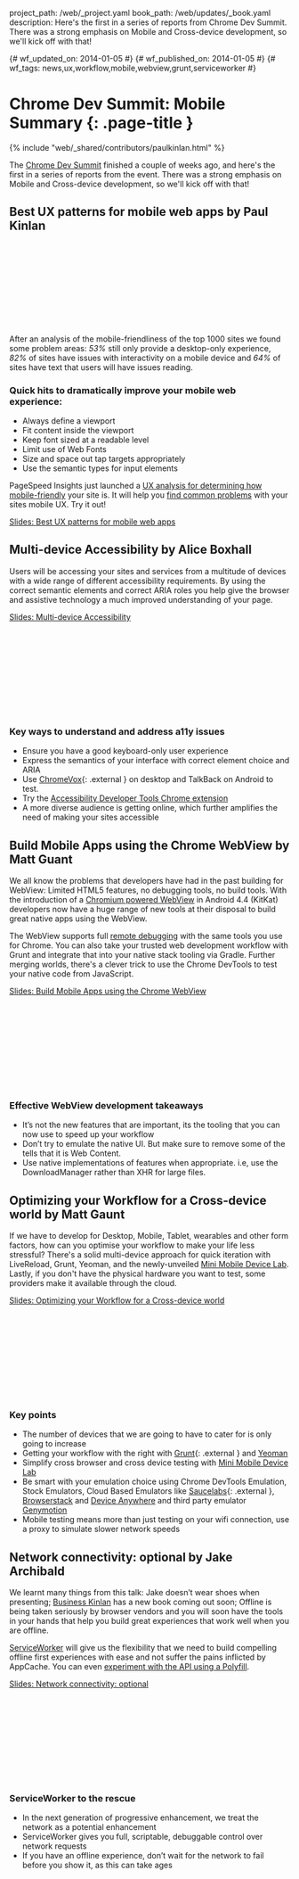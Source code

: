 project_path: /web/_project.yaml book_path: /web/updates/_book.yaml description: Here's the first in a series of reports from Chrome Dev Summit. There was a strong emphasis on Mobile and Cross-device development, so we'll kick off with that!

{# wf_updated_on: 2014-01-05 #} {# wf_published_on: 2014-01-05 #} {# wf_tags: news,ux,workflow,mobile,webview,grunt,serviceworker #}

# Chrome Dev Summit: Mobile Summary {: .page-title }

{% include "web/_shared/contributors/paulkinlan.html" %}

The [Chrome Dev Summit](http://developer.chrome.com/devsummit) finished a couple of weeks ago, and here's the first in a series of reports from the event. There was a strong emphasis on Mobile and Cross-device development, so we'll kick off with that!

## Best UX patterns for mobile web apps by Paul Kinlan

<div class="video-wrapper">
  <iframe class="devsite-embedded-youtube-video" data-video-id="j3YbNHtnYo4"
          data-autohide="1" data-showinfo="0" frameborder="0" allowfullscreen>
  </iframe>
</div>

After an analysis of the mobile-friendliness of the top 1000 sites we found some problem areas: *53%* still only provide a desktop-only experience, *82%* of sites have issues with interactivity on a mobile device and *64%* of sites have text that users will have issues reading.

### Quick hits to dramatically improve your mobile web experience:

+ Always define a viewport
+ Fit content inside the viewport
+ Keep font sized at a readable level
+ Limit use of Web Fonts
+ Size and space out tap targets appropriately
+ Use the semantic types for input elements

PageSpeed Insights just launched a [UX analysis for determining how mobile-friendly](/speed/pagespeed/insights/) your site is. It will help you [find common problems](/speed/pagespeed/insights/?url=http%3A%2F%2Fnews.google.com) with your sites mobile UX. Try it out!

[Slides: Best UX patterns for mobile web apps](http://mobile-ux.appspot.com/)

## Multi-device Accessibility by Alice Boxhall

Users will be accessing your sites and services from a multitude of devices with a wide range of different accessibility requirements. By using the correct semantic elements and correct ARIA roles you help give the browser and assistive technology a much improved understanding of your page.

[Slides: Multi-device Accessibility](https://docs.google.com/a/google.com/presentation/d/1xKlQZRHyLPXvrTdGkGIumc24bT4_kxRmdqIC_b7fngo/pub?start=false&loop=false&delayms=3000#slide=id.p)

<div class="video-wrapper">
  <iframe class="devsite-embedded-youtube-video" data-video-id="E0ojKLzXoZ4"
          data-autohide="1" data-showinfo="0" frameborder="0" allowfullscreen>
  </iframe>
</div>

### Key ways to understand and address a11y issues

+ Ensure you have a good keyboard-only user experience
+ Express the semantics of your interface with correct element choice and ARIA
+ Use [ChromeVox](http://www.chromevox.com/){: .external } on desktop and TalkBack on Android to test.
+ Try the [Accessibility Developer Tools Chrome extension](https://chrome.google.com/webstore/detail/accessibility-developer-t/fpkknkljclfencbdbgkenhalefipecmb)
+ A more diverse audience is getting online, which further amplifies the need of making your sites accessible

## Build Mobile Apps using the Chrome WebView by Matt Guant

We all know the problems that developers have had in the past building for WebView: Limited HTML5 features, no debugging tools, no build tools. With the introduction of a [Chromium powered WebView](/chrome/mobile/docs/webview/overview) in Android 4.4 (KitKat) developers now have a huge range of new tools at their disposal to build great native apps using the WebView.

The WebView supports full [remote debugging](/chrome-developer-tools/docs/remote-debugging#debugging-webviews) with the same tools you use for Chrome. You can also take your trusted web development workflow with Grunt and integrate that into your native stack tooling via Gradle. Further merging worlds, there's a clever trick to use the Chrome DevTools to test your native code from JavaScript.

[Slides: Build Mobile Apps using the Chrome WebView](http://gauntface.co.uk/presentations/chrome-dev-summit-2013/chrome-webview/)

<div class="video-wrapper">
  <iframe class="devsite-embedded-youtube-video" data-video-id="BTlzw5UAjQs"
          data-autohide="1" data-showinfo="0" frameborder="0" allowfullscreen>
  </iframe>
</div>

### Effective WebView development takeaways

+ It’s not the new features that are important, its the tooling that you can now use to speed up your workflow
+ Don’t try to emulate the native UI. But make sure to remove some of the tells that it is Web Content.
+ Use native implementations of features when appropriate. i.e, use the DownloadManager rather than XHR for large files.

## Optimizing your Workflow for a Cross-device world by Matt Gaunt

If we have to develop for Desktop, Mobile, Tablet, wearables and other form factors, how can you optimise your workflow to make your life less stressful? There's a solid multi-device approach for quick iteration with LiveReload, Grunt, Yeoman, and the newly-unveiled [Mini Mobile Device Lab](https://github.com/GoogleChrome/MiniMobileDeviceLab). Lastly, if you don't have the physical hardware you want to test, some providers make it available through the cloud.

[Slides: Optimizing your Workflow for a Cross-device world](http://gauntface.co.uk/presentations/chrome-dev-summit-2013/cross-device-workflow/#1)

<div class="video-wrapper">
  <iframe class="devsite-embedded-youtube-video" data-video-id="bZRPetpUcjQ"
          data-autohide="1" data-showinfo="0" frameborder="0" allowfullscreen>
  </iframe>
</div>

### Key points

+ The number of devices that we are going to have to cater for is only going to increase
+ Getting your workflow with the right with [Grunt](http://gruntjs.com/){: .external } and [Yeoman](http://yeoman.io/)
+ Simplify cross browser and cross device testing with [Mini Mobile Device Lab](https://github.com/GoogleChrome/MiniMobileDeviceLab)
+ Be smart with your emulation choice using Chrome DevTools Emulation, Stock Emulators, Cloud Based Emulators like [Saucelabs](https://saucelabs.com/){: .external }, [Browserstack](http://www.browserstack.com/) and [Device Anywhere](http://www.deviceanywhere.com/) and third party emulator [Genymotion](http://www.genymotion.com/)
+ Mobile testing means more than just testing on your wifi connection, use a proxy to simulate slower network speeds

## Network connectivity: optional by Jake Archibald

We learnt many things from this talk: Jake doesn’t wear shoes when presenting; [Business Kinlan](https://twitter.com/Business_Kinlan/status/403231878246715392) has a new book coming out soon; Offline is being taken seriously by browser vendors and you will soon have the tools in your hands that help you build great experiences that work well when you are offline.

[ServiceWorker](https://github.com/slightlyoff/ServiceWorker) will give us the flexibility that we need to build compelling offline first experiences with ease and not suffer the pains inflicted by AppCache. You can even [experiment with the API using a Polyfill](https://github.com/phuu/serviceworker-demo).

[Slides: Network connectivity: optional](https://speakerdeck.com/jaffathecake/network-optional)

<div class="video-wrapper">
  <iframe class="devsite-embedded-youtube-video" data-video-id="Z7sRMg0f5Hk"
          data-autohide="1" data-showinfo="0" frameborder="0" allowfullscreen>
  </iframe>
</div>

### ServiceWorker to the rescue

+ In the next generation of progressive enhancement, we treat the network as a potential enhancement
+ ServiceWorker gives you full, scriptable, debuggable control over network requests
+ If you have an offline experience, don’t wait for the network to fail before you show it, as this can take ages